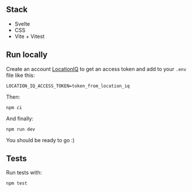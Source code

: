 ## Stack

- Svelte
- CSS
- Vite + Vitest

## Run locally

Create an account [LocationIQ](https://locationiq.com/) to get an access token and add to your `.env` file like this:

```
LOCATION_IQ_ACCESS_TOKEN=token_from_location_iq
```

Then:

```
npm ci
```

And finally:

```
npm run dev
```

You should be ready to go :)

## Tests

Run tests with:

```
npm test
```
